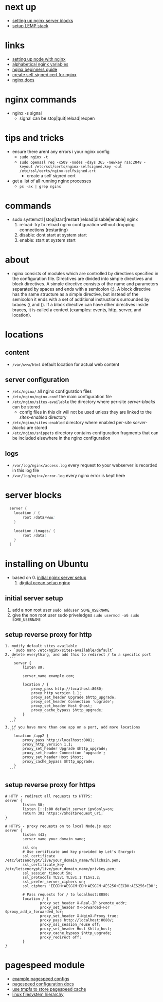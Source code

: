 # next up
  - [setting up nginx server blocks](https://www.digitalocean.com/community/tutorials/how-to-set-up-nginx-server-blocks-virtual-hosts-on-ubuntu-16-04)
  - [setup LEMP stack](https://www.digitalocean.com/community/tutorials/how-to-install-linux-nginx-mysql-php-lemp-stack-in-ubuntu-16-04)
# links
  - [setting up node with nginx](https://www.digitalocean.com/community/tutorials/how-to-set-up-a-node-js-application-for-production-on-ubuntu-16-04)
  - [alphabetical nginx variables](http://nginx.org/en/docs/varindex.html)
  - [nginx beginners guide](http://nginx.org/en/docs/beginners_guide.html)
  - [create self signed cert for nginx](https://www.digitalocean.com/community/tutorials/how-to-create-a-self-signed-ssl-certificate-for-nginx-in-ubuntu-16-04)
  - [nginx docs](https://nginx.org/en/docs/beginners_guide.html)


# nginx commands
  - nginx -s signal
    - signal can be stop|quit|reload|reopen

# tips and tricks
  - ensure there arent any errors i your nginx config
    - `sudo nginx -t`
    - `sudo openssl req -x509 -nodes -days 365 -newkey rsa:2048 -keyout /etc/ssl/certs/nginx-selfsigned.key -out /etc/ssl/certs/nginx-selfsigned.crt`
      - create a self signed cert
  - get a list of all running nginx processes
    - `ps -ax | grep nginx`
# commands
  - sudo systemctl [stop|start|restart|reload|disable|enable] nginx
    1. reload: try to reload nginx configuration without dropping connections (restarting)
    2. disable: dont start at system start
    3. enable: start at system start
# about
  -  nginx consists of modules which are controlled by directives specified in the configuration file. Directives are divided into simple directives and block directives. A simple directive consists of the name and parameters separated by spaces and ends with a semicolon (;). A block directive has the same structure as a simple directive, but instead of the semicolon it ends with a set of additional instructions surrounded by braces ({ and }). If a block directive can have other directives inside braces, it is called a context (examples: events, http, server, and location).

# locations
## content
  - `/var/www/html` default location for actual web content
## server configuration
  - `/etc/nginx/` all nginx configuration files
  - `/etx/nginx/nginx.conf` the main configuration file
  - `/etc/nginx/sites-available` the directory where per-site *server-blocks* can be stored
    - config files in this dir will not be used unless they are linked to the *sites-enabled* directory
  - `/etc/nginx/sites-enabled` directory where enabled per-site *server-blocks* are stored
  - `/etc/nginx/snippets` directory contains configuration fragments that can be included elsewhere in the nginx configuration
## logs
  - `/var/log/nginx/access.log` every request to your webserver is recorded in this log file
  - `/var/log/nginx/error.log` every nginx error is kept here


# server blocks
  ```s
    server {
      location / {
          root /data/www;
      }

      location /images/ {
          root /data;
      }
    }
  ```

# installing on Ubuntu
  - based on
    0. [initial nginx server setup](https://www.digitalocean.com/community/tutorials/initial-server-setup-with-ubuntu-16-04)
    1. [digital ocean setup nginx](https://www.digitalocean.com/community/tutorials/how-to-install-nginx-on-ubuntu-16-04)
## initial server setup
  1. add a non root user
    `sudo adduser SOME_USERNAME`
  2. give the non root user sudo priveledges
    `sudo usermod -aG sudo SOME_USERNAME`
## setup reverse proxy for http
    1. modify default sites available
      - `sudo nano /etc/nginx/sites-available/default`
    2. delete everything, and add this to redirect / to a specific port
      ```
        server {
            listen 80;

            server_name example.com;

            location / {
                proxy_pass http://localhost:8080;
                proxy_http_version 1.1;
                proxy_set_header Upgrade $http_upgrade;
                proxy_set_header Connection 'upgrade';
                proxy_set_header Host $host;
                proxy_cache_bypass $http_upgrade;
            }
        }
      ```
    3. if you have more than one app on a port, add more locations
      ```
        location /app2 {
            proxy_pass http://localhost:8081;
            proxy_http_version 1.1;
            proxy_set_header Upgrade $http_upgrade;
            proxy_set_header Connection 'upgrade';
            proxy_set_header Host $host;
            proxy_cache_bypass $http_upgrade;
        }
      ```
## setup reverse proxy for https
```
# HTTP - redirect all requests to HTTPS:
server {
        listen 80;
        listen [::]:80 default_server ipv6only=on;
        return 301 https://$host$request_uri;
}

# HTTPS - proxy requests on to local Node.js app:
server {
        listen 443;
        server_name your_domain_name;

        ssl on;
        # Use certificate and key provided by Let's Encrypt:
        ssl_certificate /etc/letsencrypt/live/your_domain_name/fullchain.pem;
        ssl_certificate_key /etc/letsencrypt/live/your_domain_name/privkey.pem;
        ssl_session_timeout 5m;
        ssl_protocols TLSv1 TLSv1.1 TLSv1.2;
        ssl_prefer_server_ciphers on;
        ssl_ciphers 'EECDH+AESGCM:EDH+AESGCM:AES256+EECDH:AES256+EDH';

        # Pass requests for / to localhost:8080:
        location / {
                proxy_set_header X-Real-IP $remote_addr;
                proxy_set_header X-Forwarded-For $proxy_add_x_forwarded_for;
                proxy_set_header X-NginX-Proxy true;
                proxy_pass http://localhost:8080/;
                proxy_ssl_session_reuse off;
                proxy_set_header Host $http_host;
                proxy_cache_bypass $http_upgrade;
                proxy_redirect off;
        }
}
```

# pagespeed module
  - [example pagespeed configs](https://github.com/okdocker/server-configs-nginx/tree/master/pagespeed)
  - [pagespeed configuration docs](https://modpagespeed.com/doc/configuration)
  - [use tmpfs to store pagespeed cache](https://www.howtoforge.com/storing-files-directories-in-memory-with-tmpfs)
  - [linux filesystem hierarchy](http://www.pathname.com/fhs/2.2/fhs-5.5.html)

